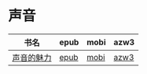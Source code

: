 # 声音

| 书名 | epub | mobi | azw3 |
| --- | --- | --- | --- |
| [声音的魅力](http://ct.dalanmei.com/f/31084289-572113913-64ae6a) | [epub](http://ct.dalanmei.com/f/31084289-572113913-64ae6a) | [mobi](http://ct.dalanmei.com/f/31084289-571715120-404067) | [azw3](http://ct.dalanmei.com/f/31084289-572122368-136b61) |

